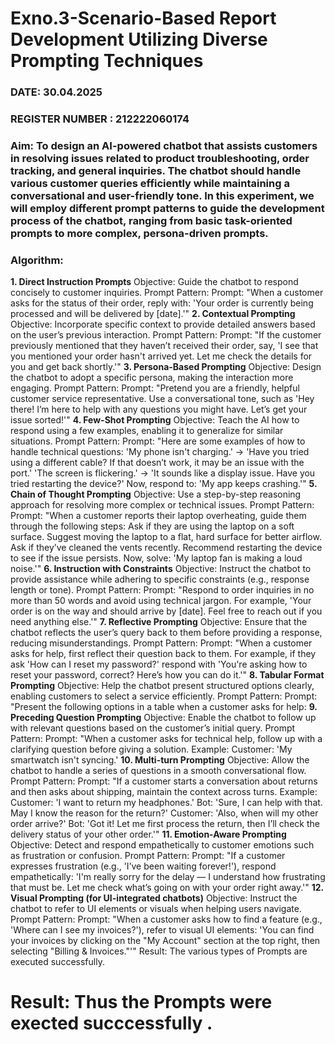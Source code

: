 # Exno.3-Scenario-Based Report Development Utilizing Diverse Prompting Techniques
### DATE: 30.04.2025                                                                           
### REGISTER NUMBER : 212222060174
### Aim: To design an AI-powered chatbot that assists customers in resolving issues related to product troubleshooting, order tracking, and general inquiries. The chatbot should handle various customer queries efficiently while maintaining a conversational and user-friendly tone. In this experiment, we will employ different prompt patterns to guide the development process of the chatbot, ranging from basic task-oriented prompts to more complex, persona-driven prompts.

### Algorithm:  
**1. Direct Instruction Prompts**
Objective: Guide the chatbot to respond concisely to customer inquiries.
Prompt Pattern:
Prompt: "When a customer asks for the status of their order, reply with: 'Your order is currently being processed and will be delivered by [date].'"
**2. Contextual Prompting**
Objective: Incorporate specific context to provide detailed answers based on the user’s previous interaction.
Prompt Pattern:
Prompt: "If the customer previously mentioned that they haven’t received their order, say, 'I see that you mentioned your order hasn't arrived yet. Let me check the details for you and get back shortly.'"
**3. Persona-Based Prompting**
Objective: Design the chatbot to adopt a specific persona, making the interaction more engaging.
Prompt Pattern:
Prompt: "Pretend you are a friendly, helpful customer service representative. Use a conversational tone, such as 'Hey there! I’m here to help with any questions you might have. Let’s get your issue sorted!'"
**4. Few-Shot Prompting**
Objective: Teach the AI how to respond using a few examples, enabling it to generalize for similar situations.
Prompt Pattern:
Prompt: "Here are some examples of how to handle technical questions:
'My phone isn't charging.' → 'Have you tried using a different cable? If that doesn’t work, it may be an issue with the port.'
'The screen is flickering.' → 'It sounds like a display issue. Have you tried restarting the device?'
Now, respond to: 'My app keeps crashing.'"
**5. Chain of Thought Prompting**
Objective: Use a step-by-step reasoning approach for resolving more complex or technical issues.
Prompt Pattern:
Prompt: "When a customer reports their laptop overheating, guide them through the following steps:
Ask if they are using the laptop on a soft surface.
Suggest moving the laptop to a flat, hard surface for better airflow.
Ask if they’ve cleaned the vents recently.
Recommend restarting the device to see if the issue persists.
Now, solve: 'My laptop fan is making a loud noise.'"
**6. Instruction with Constraints**
Objective: Instruct the chatbot to provide assistance while adhering to specific constraints (e.g., response length or tone).
Prompt Pattern:
Prompt: "Respond to order inquiries in no more than 50 words and avoid using technical jargon. For example, 'Your order is on the way and should arrive by [date]. Feel free to reach out if you need anything else.'"
**7. Reflective Prompting**
Objective: Ensure that the chatbot reflects the user’s query back to them before providing a response, reducing misunderstandings.
Prompt Pattern:
Prompt: "When a customer asks for help, first reflect their question back to them. For example, if they ask 'How can I reset my password?' respond with 'You're asking how to reset your password, correct? Here’s how you can do it.'"
**8. Tabular Format Prompting**
Objective: Help the chatbot present structured options clearly, enabling customers to select a service efficiently.
Prompt Pattern:
Prompt:
"Present the following options in a table when a customer asks for help:
**9. Preceding Question Prompting**
Objective: Enable the chatbot to follow up with relevant questions based on the customer’s initial query.
Prompt Pattern:
Prompt:
"When a customer asks for technical help, follow up with a clarifying question before giving a solution.
Example:
Customer: 'My smartwatch isn't syncing.'
**10. Multi-turn Prompting**
Objective: Allow the chatbot to handle a series of questions in a smooth conversational flow.
Prompt Pattern:
Prompt:
"If a customer starts a conversation about returns and then asks about shipping, maintain the context across turns.
Example:
Customer: 'I want to return my headphones.'
Bot: 'Sure, I can help with that. May I know the reason for the return?'
Customer: 'Also, when will my other order arrive?'
Bot: 'Got it! Let me first process the return, then I’ll check the delivery status of your other order.'"
**11. Emotion-Aware Prompting**
Objective: Detect and respond empathetically to customer emotions such as frustration or confusion.
Prompt Pattern:
Prompt:
"If a customer expresses frustration (e.g., 'I’ve been waiting forever!'), respond empathetically:
'I'm really sorry for the delay — I understand how frustrating that must be. Let me check what’s going on with your order right away.'"
**12. Visual Prompting (for UI-integrated chatbots)**
Objective: Instruct the chatbot to refer to UI elements or visuals when helping users navigate.
Prompt Pattern:
Prompt:
"When a customer asks how to find a feature (e.g., 'Where can I see my invoices?'), refer to visual UI elements:
'You can find your invoices by clicking on the "My Account" section at the top right, then selecting "Billing & Invoices."'"
Result: The various types of Prompts are executed successfully.




# Result: Thus the Prompts were exected succcessfully .

